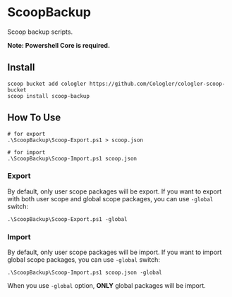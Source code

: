 # ScoopBackup

Scoop backup scripts.

**Note: Powershell Core is required.**

## Install

``` pwsh
scoop bucket add cologler https://github.com/Cologler/cologler-scoop-bucket
scoop install scoop-backup
```

## How To Use

``` pwsh
# for export
.\ScoopBackup\Scoop-Export.ps1 > scoop.json

# for import
.\ScoopBackup\Scoop-Import.ps1 scoop.json
```

### Export

By default, only user scope packages will be export.
If you want to export with both user scope and global scope packages, you can use `-global` switch:

``` pwsh
.\ScoopBackup\Scoop-Export.ps1 -global
```

### Import

By default, only user scope packages will be import.
If you want to import global scope packages, you can use `-global` switch:

``` pwsh
.\ScoopBackup\Scoop-Import.ps1 scoop.json -global
```

When you use `-global` option, **ONLY** global packages will be import.
